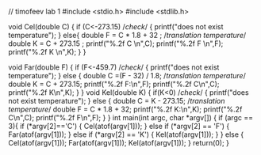 // timofeev lab 1
#include <stdio.h>
#include <stdlib.h>


void Cel(double C)
{
  if (C<-273.15)  /*check*/
  {
  	printf("does not exist temperature");
  }
  else{
	double F = C * 1.8 + 32 ; /*translation  temperature*/
	double K = C + 273.15 ;
	printf("%.2f C \n",C);
	printf("%.2f F \n",F);
	printf("%.2f K \n",K);
      }
}

void Far(double F)
{
	if (F<-459.7) /*check*/
	{
		printf("does not exist temperature");
	}
	else
		 {
	double C =(F - 32) / 1.8; /*translation  temperature*/
	double K = C + 273.15;
	printf("%.2f F:\n",F);
	printf("%.2f C\n",C);
	printf("%.2f K\n",K);
     }
}
void Kel(double K)
{
	if(K<0) /*check*/
  {
	  printf("does not exist temperature");
  }
	else
	    {
	double C = K - 273.15; /*translation  temperature*/
	double F = C * 1.8 + 32;
	printf("%.2f K:\n",K);
	printf("%.2f C\n",C);
	printf("%.2f F\n",F);
      }
}
int main(int argc, char *argv[])
{
	if (argc == 3){
		if (*argv[2]=='C') {
		Cel(atof(argv[1]));
	} else if (*argv[2] == 'F') {
		Far(atof(argv[1]));
	} else if (*argv[2] == 'K') {
		Kel(atof(argv[1]));
	}
} else {
		Cel(atof(argv[1]));
		Far(atof(argv[1]));
		Kel(atof(argv[1]));
	}
	return(0);
}
